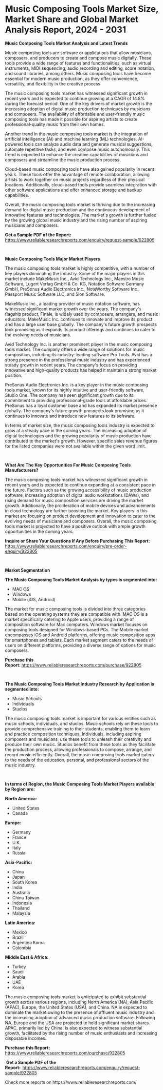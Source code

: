 <p><h1>Music Composing Tools Market Size, Market Share and Global Market Analysis Report, 2024 - 2031</h1></p><p><strong>Music Composing Tools Market Analysis and Latest Trends</strong></p>
<p><p>Music composing tools are software or applications that allow musicians, composers, and producers to create and compose music digitally. These tools provide a wide range of features and functionalities, such as virtual instruments, MIDI sequencing, audio recording and editing, score notation, and sound libraries, among others. Music composing tools have become essential for modern music production, as they offer convenience, versatility, and flexibility in the creative process.</p><p>The music composing tools market has witnessed significant growth in recent years and is expected to continue growing at a CAGR of 14.8% during the forecast period. One of the key drivers of market growth is the increasing adoption of digital music production techniques by musicians and composers. The availability of affordable and user-friendly music composing tools has made it possible for aspiring artists to create professional-quality music from their own homes.</p><p>Another trend in the music composing tools market is the integration of artificial intelligence (AI) and machine learning (ML) technologies. AI-powered tools can analyze audio data and generate musical suggestions, automate repetitive tasks, and even compose music autonomously. This trend is expected to enhance the creative capabilities of musicians and composers and streamline the music production process.</p><p>Cloud-based music composing tools have also gained popularity in recent years. These tools offer the advantage of remote collaboration, allowing artists to work together on music projects regardless of their physical locations. Additionally, cloud-based tools provide seamless integration with other software applications and offer enhanced storage and backup capabilities.</p><p>Overall, the music composing tools market is thriving due to the increasing demand for digital music production and the continuous development of innovative features and technologies. The market's growth is further fueled by the growing global music industry and the rising number of aspiring musicians and composers.</p></p>
<p><strong>Get a Sample PDF of the Report:&nbsp;</strong> <a href="https://www.reliableresearchreports.com/enquiry/request-sample/922805">https://www.reliableresearchreports.com/enquiry/request-sample/922805</a></p>
<p>&nbsp;</p>
<p><strong>Music Composing Tools Major Market Players</strong></p>
<p><p>The music composing tools market is highly competitive, with a number of key players dominating the industry. Some of the major players in this market include MakeMusic Inc., Avid Technology Inc., Maestro Music Software, Lugert Verlag GmbH & Co. KG, Notation Software Germany GmbH, PreSonus Audio Electronics Inc., NoteWorthy Software Inc., Passport Music Software LLC, and Sion Software.</p><p>MakeMusic Inc., a leading provider of music notation software, has witnessed significant market growth over the years. The company's flagship product, Finale, is widely used by composers, arrangers, and music educators. MakeMusic Inc. continues to innovate and improve its product and has a large user base globally. The company's future growth prospects look promising as it expands its product offerings and continues to cater to the evolving needs of musicians.</p><p>Avid Technology Inc. is another prominent player in the music composing tools market. The company offers a wide range of solutions for music composition, including its industry-leading software Pro Tools. Avid has a strong presence in the professional music industry and has experienced steady growth in recent years. The company's focus on providing innovative and high-quality products has helped it maintain a strong market position.</p><p>PreSonus Audio Electronics Inc. is a key player in the music composing tools market, known for its highly intuitive and user-friendly software, Studio One. The company has seen significant growth due to its commitment to providing professional-grade tools at affordable prices. PreSonus has a loyal customer base and has expanded its market presence globally. The company's future growth prospects look promising as it continues to innovate and introduce new features to its software.</p><p>In terms of market size, the music composing tools industry is expected to grow at a steady pace in the coming years. The increasing adoption of digital technologies and the growing popularity of music production have contributed to the market's growth. However, specific sales revenue figures for the listed companies were not available within the given word limit.</p></p>
<p>&nbsp;</p>
<p><strong>What Are The Key Opportunities For Music Composing Tools Manufacturers?</strong></p>
<p><p>The music composing tools market has witnessed significant growth in recent years and is expected to continue expanding at a consistent pace in the future. Factors such as the growing accessibility of music production software, increasing adoption of digital audio workstations (DAWs), and rising demand for music composition services are driving the market growth. Additionally, the proliferation of mobile devices and advancements in cloud technology are further boosting the market. Key players in this market are focusing on product development and innovation to cater to the evolving needs of musicians and composers. Overall, the music composing tools market is projected to have a positive outlook with ample growth opportunities in the coming years.</p></p>
<p><strong>Inquire or Share Your Questions If Any Before Purchasing This Report:</strong> <a href="https://www.reliableresearchreports.com/enquiry/pre-order-enquiry/922805">https://www.reliableresearchreports.com/enquiry/pre-order-enquiry/922805</a></p>
<p>&nbsp;</p>
<p><strong>Market Segmentation</strong></p>
<p><strong>The Music Composing Tools Market Analysis by types is segmented into:</strong></p>
<p><ul><li>MAC OS</li><li>Windows</li><li>Mobile (iOS, Android)</li></ul></p>
<p><p>The market for music composing tools is divided into three categories based on the operating systems they are compatible with. MAC OS is a market specifically catering to Apple users, providing a range of composition software for Mac computers. Windows market focuses on composing tools designed for Windows-based PCs. The Mobile market encompasses iOS and Android platforms, offering music composition apps for smartphones and tablets. Each market segment caters to the needs of users on different platforms, providing a diverse range of options for music composers.</p></p>
<p><strong>Purchase this Report:&nbsp;</strong><a href="https://www.reliableresearchreports.com/purchase/922805">https://www.reliableresearchreports.com/purchase/922805</a></p>
<p>&nbsp;</p>
<p><strong>The Music Composing Tools Market Industry Research by Application is segmented into:</strong></p>
<p><ul><li>Music Schools</li><li>Individuals</li><li>Studios</li></ul></p>
<p><p>The music composing tools market is important for various entities such as music schools, individuals, and studios. Music schools rely on these tools to provide comprehensive training to their students, enabling them to learn and practice composition techniques. Individuals, including aspiring composers and musicians, use these tools to unleash their creativity and produce their own music. Studios benefit from these tools as they facilitate the production process, allowing professionals to compose, arrange, and record music efficiently. Overall, the music composing tools market caters to the needs of the education, personal, and professional sectors of the music industry.</p></p>
<p>&nbsp;</p>
<p><strong>In terms of Region, the Music Composing Tools Market Players available by Region are:</strong></p>
<p>
    <p> <strong> North America: </strong>
        <ul>
            <li>United States</li>
            <li>Canada</li>
        </ul>
        </p> 
    <p> <strong> Europe: </strong>
        <ul>
            <li>Germany</li>
            <li>France</li>
            <li>U.K.</li>
            <li>Italy</li>
            <li>Russia</li>
        </ul>
        </p> 
    <p> <strong> Asia-Pacific: </strong>
        <ul>
            <li>China</li>
            <li>Japan</li>
            <li>South Korea</li>
            <li>India</li>
            <li>Australia</li>
            <li>China Taiwan</li>
            <li>Indonesia</li>
            <li>Thailand</li>
            <li>Malaysia</li>
        </ul>
        </p> 
    <p> <strong> Latin America: </strong>
        <ul>
            <li>Mexico</li>
            <li>Brazil</li>
            <li>Argentina Korea</li>
            <li>Colombia</li>
        </ul>
        </p> 
    <p> <strong> Middle East & Africa: </strong>
        <ul>
            <li>Turkey</li>
            <li>Saudi</li>
            <li>Arabia</li>
            <li>UAE</li>
            <li>Korea</li>
        </ul>
    </p>
    </p>
<p><p>The music composing tools market is anticipated to exhibit substantial growth across various regions, including North America (NA), Asia Pacific (APAC), Europe, the United States (USA), and China. NA is expected to dominate the market owing to the presence of affluent music industry and the increasing adoption of advanced music production software. Following NA, Europe and the USA are projected to hold significant market shares. APAC, primarily led by China, is also expected to witness substantial growth, facilitated by the rising number of music enthusiasts and increasing disposable incomes.</p></p>
<p><strong>Purchase this Report: </strong><a href="https://www.reliableresearchreports.com/purchase/922805">https://www.reliableresearchreports.com/purchase/922805</a></p>
<p>&nbsp;<strong>Get a Sample PDF of the Report:&nbsp;&nbsp;</strong><a href="https://www.reliableresearchreports.com/enquiry/request-sample/922805">https://www.reliableresearchreports.com/enquiry/request-sample/922805</a></p>
<p><strong></strong></p>
<p>Check more reports on https://www.reliableresearchreports.com/</p>